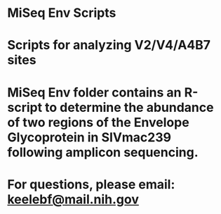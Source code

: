 # MiSeq Env Scripts
# Scripts for analyzing V2/V4/A4B7 sites

# MiSeq Env folder contains an R-script to determine the abundance of two regions of the Envelope Glycoprotein in SIVmac239 following amplicon sequencing. 
# For questions, please email: keelebf@mail.nih.gov
